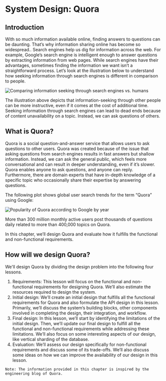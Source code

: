 # System Design: Quora
## Introduction
With so much information available online, finding answers to questions can be daunting. That’s why information sharing online has become so widespread.. Search engines help us dig for information across the web. For example, Google’s search engine is intelligent enough to answer questions by extracting information from web pages. While search engines have their advantages, sometimes finding the information we want isn’t a straightforward process. Let’s look at the illustration below to understand how seeking information through search engines is different in comparison to people.

![Comparing information seeking through search engines vs. humans](./infoseeking.jpg)

The illustration above depicts that information-seeking through other people can be more instructive, even if it comes at the cost of additional time. Seeking information through search engines can lead to dead ends because of content unavailability on a topic. Instead, we can ask questions of others.

## What is Quora?
Quora is a social question-and-answer service that allows users to ask questions to other users. Quora was created because of the issue that asking questions from search engines results in fast answers but shallow information. Instead, we can ask the general public, which feels more conversational and can result in deeper understanding, even if it’s slower. Quora enables anyone to ask questions, and anyone can reply. Furthermore, there are domain experts that have in-depth knowledge of a specific topic who occasionally share their expertise by answering questions.

The following plot shows global user search trends for the term “Quora” using Google:

![Popularity of Quora according to Google by year](./popularity.jpg)

More than 300 million monthly active users post thousands of questions daily related to more than 400,000 topics on Quora.

In this chapter, we’ll design Quora and evaluate how it fulfills the functional and non-functional requirements.

## How will we design Quora?
We'll design Quora by dividing the design problem into the following four lessons.

1. Requirements: This lesson will focus on the functional and non-functional requirements for designing Quora. We’ll also estimate the resources required to design the system.
2. Initial design: We’ll create an initial design that fulfills all the functional requirements for Quora and also formulate the API design in this lesson. Primarily, we’ll discuss the system’s building blocks, other components involved in completing the design, their integration, and workflow.
3. Final design: In this lesson, we’ll start by identifying the limitations of the initial design. Then, we’ll update our final design to fulfill all the functional and non-functional requirements while addressing these limitations. We’ll also focus on some interesting aspects of our design, like vertical sharding of the database.
4. Evaluation: We’ll assess our design specifically for non-functional requirements and discuss some of its trade-offs. We’ll also discuss some ideas on how we can improve the availability of our design in this lesson.

```
Note: The information provided in this chapter is inspired by the engineering blog of Quora.
```
